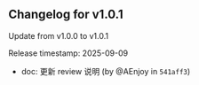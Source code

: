 ## Changelog for v1.0.1

Update from v1.0.0 to v1.0.1

Release timestamp: 2025-09-09

- doc: 更新 review 说明 (by @AEnjoy in `541aff3`) 
